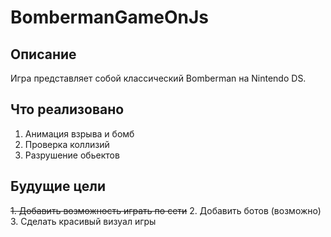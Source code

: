 # BombermanGameOnJs
## Описание
 Игра представляет собой классический Bomberman на Nintendo DS.

## Что реализовано
  1. Анимация взрыва и бомб
  2. Проверка коллизий
  3. Разрушение обьектов

## Будущие цели
  ~~1. Добавить возможность играть по сети~~
  2. Добавить ботов (возможно)
  3. Сделать красивый визуал игры
